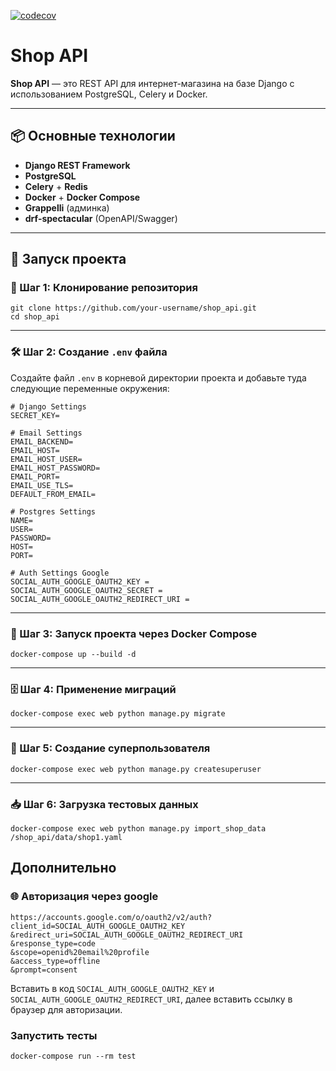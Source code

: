 [![codecov](https://codecov.io/gh/ivangol739/shop_api/branch/main/graph/badge.svg)](https://codecov.io/gh/ivangol739/shop_api)


# Shop API

**Shop API** — это REST API для интернет-магазина на базе Django с использованием PostgreSQL, Celery и Docker. 

---

## 📦 Основные технологии

- **Django REST Framework**
- **PostgreSQL**
- **Celery** + **Redis**
- **Docker** + **Docker Compose**
- **Grappelli** (админка)
- **drf-spectacular** (OpenAPI/Swagger)

---

## 🚀 Запуск проекта

### 🔧 Шаг 1: Клонирование репозитория

```
git clone https://github.com/your-username/shop_api.git
cd shop_api
```

---

### 🛠 Шаг 2: Создание `.env` файла

Создайте файл `.env` в корневой директории проекта и добавьте туда следующие переменные окружения:

```env
# Django Settings
SECRET_KEY=

# Email Settings
EMAIL_BACKEND=
EMAIL_HOST=
EMAIL_HOST_USER=
EMAIL_HOST_PASSWORD=
EMAIL_PORT=
EMAIL_USE_TLS=
DEFAULT_FROM_EMAIL=

# Postgres Settings
NAME=
USER=
PASSWORD=
HOST=
PORT=

# Auth Settings Google
SOCIAL_AUTH_GOOGLE_OAUTH2_KEY = 
SOCIAL_AUTH_GOOGLE_OAUTH2_SECRET = 
SOCIAL_AUTH_GOOGLE_OAUTH2_REDIRECT_URI = 
```

---

### 🐳 Шаг 3: Запуск проекта через Docker Compose

```
docker-compose up --build -d
```

---

### 🗄 Шаг 4: Применение миграций

```
docker-compose exec web python manage.py migrate
```

---

### 👤 Шаг 5: Создание суперпользователя

```
docker-compose exec web python manage.py createsuperuser
```

---

### 📥 Шаг 6: Загрузка тестовых данных

```
docker-compose exec web python manage.py import_shop_data /shop_api/data/shop1.yaml
```


## Дополнительно
### 🌐 Авторизация через google

```
https://accounts.google.com/o/oauth2/v2/auth?
client_id=SOCIAL_AUTH_GOOGLE_OAUTH2_KEY
&redirect_uri=SOCIAL_AUTH_GOOGLE_OAUTH2_REDIRECT_URI
&response_type=code
&scope=openid%20email%20profile
&access_type=offline
&prompt=consent
```
Вставить в код `SOCIAL_AUTH_GOOGLE_OAUTH2_KEY` и `SOCIAL_AUTH_GOOGLE_OAUTH2_REDIRECT_URI`, далее вставить ссылку в браузер для авторизации.

### Запустить тесты

```
docker-compose run --rm test
```